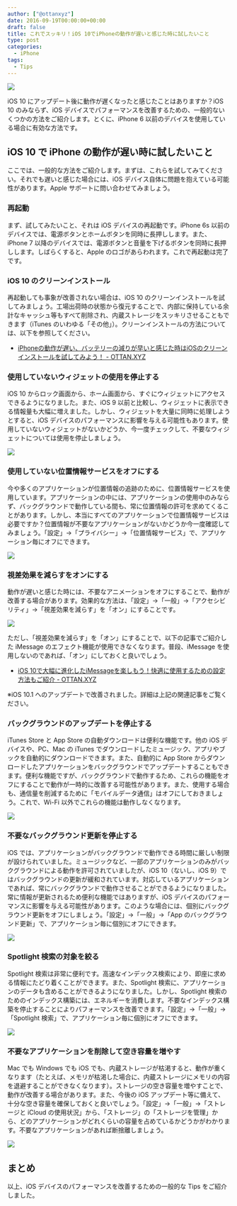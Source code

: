 ```yaml
---
author: ["@ottanxyz"]
date: 2016-09-19T00:00:00+00:00
draft: false
title: これでスッキリ！iOS 10でiPhoneの動作が遅いと感じた時に試したいこと
type: post
categories:
  - iPhone
tags:
  - Tips
---
```


![](160919-57df527a6cf20.jpg)

iOS 10 にアップデート後に動作が遅くなったと感じたことはありますか？iOS 10 のみならず、iOS デバイスでパフォーマンスを改善するための、一般的ないくつかの方法をご紹介します。とくに、iPhone 6 以前のデバイスを使用している場合に有効な方法です。

## iOS 10 で iPhone の動作が遅い時に試したいこと

ここでは、一般的な方法をご紹介します。まずは、これらを試してみてください。それでも遅いと感じた場合には、iOS デバイス自体に問題を抱えている可能性があります。Apple サポートに問い合わせてみましょう。

### 再起動

まず、試してみたいこと、それは iOS デバイスの再起動です。iPhone 6s 以前のデバイスでは、電源ボタンとホームボタンを同時に長押しします。また、iPhone 7 以降のデバイスでは、電源ボタンと音量を下げるボタンを同時に長押しします。しばらくすると、Apple のロゴがあらわれます。これで再起動は完了です。

### iOS 10 のクリーンインストール

再起動しても事象が改善されない場合は、iOS 10 のクリーンインストールを試してみましょう。工場出荷時の状態から復元することで、内部に保持している余計なキャッシュ等もすべて削除され、内蔵ストレージをスッキリさせることもできます（iTunes のいわゆる「その他」）。クリーンインストールの方法については、以下を参照してください。

* [iPhoneの動作が遅い、バッテリーの減りが早いと感じた時はiOSのクリーンインストールを試してみよう！ - OTTAN.XYZ](/posts/2016/09/iphone-clean-install-4955/)

### 使用していないウィジェットの使用を停止する

iOS 10 からロック画面から、ホーム画面から、すぐにウィジェットにアクセスできるようになりました。また、iOS 9 以前と比較し、ウィジェットに表示できる情報量も大幅に増えました。しかし、ウィジェットを大量に同時に処理しようとすると、iOS デバイスのパフォーマンスに影響を与える可能性もあります。使用していないウィジェットがないかどうか、今一度チェックして、不要なウィジェットについては使用を停止しましょう。

![](160919-57df5282a9849.png)

### 使用していない位置情報サービスをオフにする

今や多くのアプリケーションが位置情報の追跡のために、位置情報サービスを使用しています。アプリケーションの中には、アプリケーションの使用中のみならず、バックグラウンドで動作している間も、常に位置情報の許可を求めてくることがあります。しかし、本当にすべてのアプリケーションで位置情報サービスは必要ですか？位置情報が不要なアプリケーションがないかどうか今一度確認してみましょう。「設定」→「プライバシー」→「位置情報サービス」で、アプリケーション毎にオフにできます。

![](160919-57df5287eaf6e.png)

### 視差効果を減らすをオンにする

動作が遅いと感じた時には、不要なアニメーションをオフにすることで、動作が改善する場合があります。効果的な方法は、「設定」→「一般」→「アクセシビリティ」→「視差効果を減らす」を「オン」にすることです。

![](160919-57df528caf68b.png)

ただし、「視差効果を減らす」を「オン」にすることで、以下の記事でご紹介した iMessage のエフェクト機能が使用できなくなります。普段、iMessage を使用しないのであれば、「オン」にしておくと良いでしょう。

* [iOS 10で大幅に進化したiMessageを楽しもう！快適に使用するための設定方法もご紹介 - OTTAN.XYZ](/posts/2016/09/ios10-imessage-enjoy-4939/)

※iOS 10.1 へのアップデートで改善されました。詳細は上記の関連記事をご覧ください。

### バックグラウンドのアップデートを停止する

iTunes Store と App Store の自動ダウンロードは便利な機能です。他の iOS デバイスや、PC、Mac の iTunes でダウンロードしたミュージック、アプリやブックを自動的にダウンロードできます。また、自動的に App Store からダウンロードしたアプリケーションをバックグラウンドでアップデートすることもできます。便利な機能ですが、バックグラウンドで動作するため、これらの機能をオフにすることで動作が一時的に改善する可能性があります。また、使用する場合も、通信量を削減するために「モバイルデータ通信」はオフにしておきましょう。これで、Wi-Fi 以外でこれらの機能は動作しなくなります。

![](160919-57df5292c2b6f.png)

### 不要なバックグラウンド更新を停止する

iOS では、アプリケーションがバックグラウンドで動作できる時間に厳しい制限が設けられていました。ミュージックなど、一部のアプリケーションのみがバックグラウンドによる動作を許可されていましたが、iOS 10（ないし、iOS 9）ではバックグラウンドの更新が緩和されています。対応しているアプリケーションであれば、常にバックグラウンドで動作させることができるようになりました。常に情報が更新されるため便利な機能ではありますが、iOS デバイスのパフォーマンスに影響を与える可能性があります。このような場合には、個別にバックグラウンド更新をオフにしましょう。「設定」→「一般」→「App のバックグラウンド更新」で、アプリケーション毎に個別にオフにできます。

![](160919-57df529899f61.png)

### Spotlight 検索の対象を絞る

Spotlight 検索は非常に便利です。高速なインデックス検索により、即座に求める情報にたどり着くことができます。また、Spotlight 検索に、アプリケーションのデータも含めることができるようになりました。しかし、Spotlight 検索のためのインデックス構築には、エネルギーを消費します。不要なインデックス構築を停止することによりパフォーマンスを改善できます。「設定」→「一般」→「Spotlight 検索」で、アプリケーション毎に個別にオフにできます。

![](160919-57df529f3100c.png)

### 不要なアプリケーションを削除して空き容量を増やす

Mac でも Windows でも iOS でも、内蔵ストレージが枯渇すると、動作が重くなります（たとえば、メモリが枯渇した場合に、内蔵ストレージにメモリの内容を退避することができなくなります）。ストレージの空き容量を増やすことで、動作が改善する場合があります。また、今後の iOS アップデート等に備えて、十分な空き容量を確保しておくと良いでしょう。「設定」→「一般」→「ストレージと iCloud の使用状況」から、「ストレージ」の「ストレージを管理」から、どのアプリケーションがどれくらいの容量を占めているかどうかがわかります。不要なアプリケーションがあれば断捨離しましょう。

![](160919-57df52a49b37f.png)

## まとめ

以上、iOS デバイスのパフォーマンスを改善するための一般的な Tips をご紹介しました。

